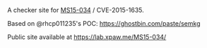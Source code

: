 A checker site for [MS15-034](https://technet.microsoft.com/en-us/library/security/ms15-034.aspx) / CVE-2015-1635.

Based on @rhcp011235's POC: https://ghostbin.com/paste/semkg

Public site available at https://lab.xpaw.me/MS15-034/
